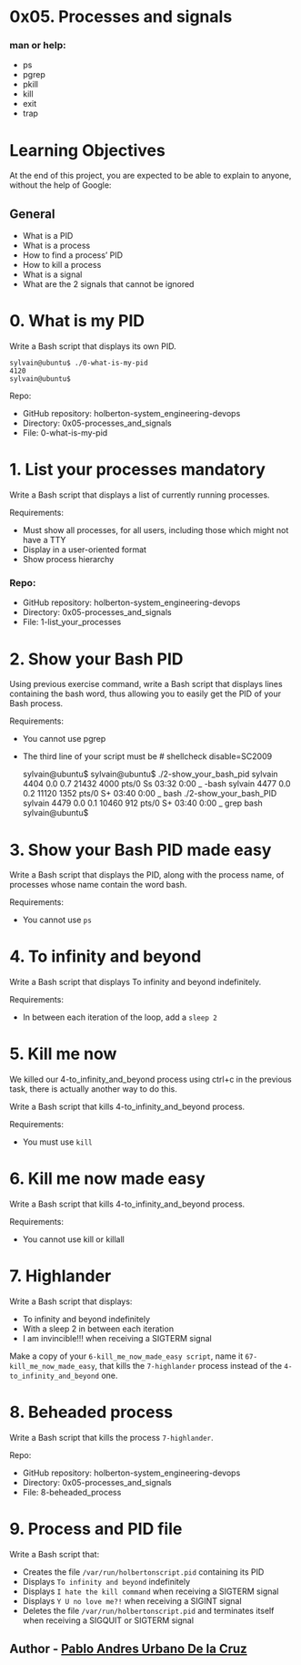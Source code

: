 # 0x05. Processes and signals

### man or help:

* ps
* pgrep
* pkill
* kill
* exit
* trap

# Learning Objectives
At the end of this project, you are expected to be able to explain to anyone, without the help of Google:

## General
* What is a PID
* What is a process
* How to find a process’ PID
* How to kill a process
* What is a signal
* What are the 2 signals that cannot be ignored

# 0. What is my PID
Write a Bash script that displays its own PID.

    sylvain@ubuntu$ ./0-what-is-my-pid
    4120
    sylvain@ubuntu$

Repo:

* GitHub repository: holberton-system_engineering-devops
* Directory: 0x05-processes_and_signals
* File: 0-what-is-my-pid

# 1. List your processes mandatory
Write a Bash script that displays a list of currently running processes.

Requirements:

* Must show all processes, for all users, including those which might not have a TTY
* Display in a user-oriented format
* Show process hierarchy

### Repo:

* GitHub repository: holberton-system_engineering-devops
* Directory: 0x05-processes_and_signals
* File: 1-list_your_processes

# 2. Show your Bash PID
Using previous exercise command, write a Bash script that displays lines containing the bash word, thus allowing you to easily get the PID of your Bash process.

Requirements:

* You cannot use pgrep
* The third line of your script must be # shellcheck disable=SC2009

    sylvain@ubuntu$ sylvain@ubuntu$ ./2-show_your_bash_pid
    sylvain   4404  0.0  0.7  21432  4000 pts/0    Ss   03:32   0:00          \_ -bash
    sylvain   4477  0.0  0.2  11120  1352 pts/0    S+   03:40   0:00              \_ bash ./2-show_your_bash_PID
    sylvain   4479  0.0  0.1  10460   912 pts/0    S+   03:40   0:00                  \_ grep bash
    sylvain@ubuntu$

# 3. Show your Bash PID made easy
Write a Bash script that displays the PID, along with the process name, of processes whose name contain the word bash.

Requirements:

* You cannot use `ps`

# 4. To infinity and beyond
Write a Bash script that displays To infinity and beyond indefinitely.

Requirements:

* In between each iteration of the loop, add a `sleep 2`

# 5. Kill me now
We killed our 4-to_infinity_and_beyond process using ctrl+c in the previous task, there is actually another way to do this.

Write a Bash script that kills 4-to_infinity_and_beyond process.

Requirements:

* You must use `kill`

# 6. Kill me now made easy
Write a Bash script that kills 4-to_infinity_and_beyond process.

Requirements:

* You cannot use kill or killall

# 7. Highlander
Write a Bash script that displays:

* To infinity and beyond indefinitely
* With a sleep 2 in between each iteration
* I am invincible!!! when receiving a SIGTERM signal

Make a copy of your `6-kill_me_now_made_easy script`, name it `67-kill_me_now_made_easy`, that kills the `7-highlander` process instead of the `4-to_infinity_and_beyond` one.

# 8. Beheaded process
Write a Bash script that kills the process `7-highlander`.

Repo:

* GitHub repository: holberton-system_engineering-devops
* Directory: 0x05-processes_and_signals
* File: 8-beheaded_process

# 9. Process and PID file
Write a Bash script that:

* Creates the file `/var/run/holbertonscript.pid` containing its PID
* Displays `To infinity and beyond` indefinitely
* Displays `I hate the kill command` when receiving a SIGTERM signal
* Displays `Y U no love me?!` when receiving a SIGINT signal
* Deletes the file `/var/run/holbertonscript.pid` and terminates itself when receiving a SIGQUIT or SIGTERM signal


## Author - [Pablo Andres Urbano De la Cruz](paurbano@gmail.com)